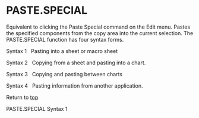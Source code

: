 PASTE.SPECIAL
=============

Equivalent to clicking the Paste Special command on the Edit menu.
Pastes the specified components from the copy area into the current
selection. The PASTE.SPECIAL function has four syntax forms.

Syntax 1   Pasting into a sheet or macro sheet

Syntax 2   Copying from a sheet and pasting into a chart.

Syntax 3   Copying and pasting between charts

Syntax 4   Pasting information from another application.

Return to [top](#H)

PASTE.SPECIAL Syntax 1

